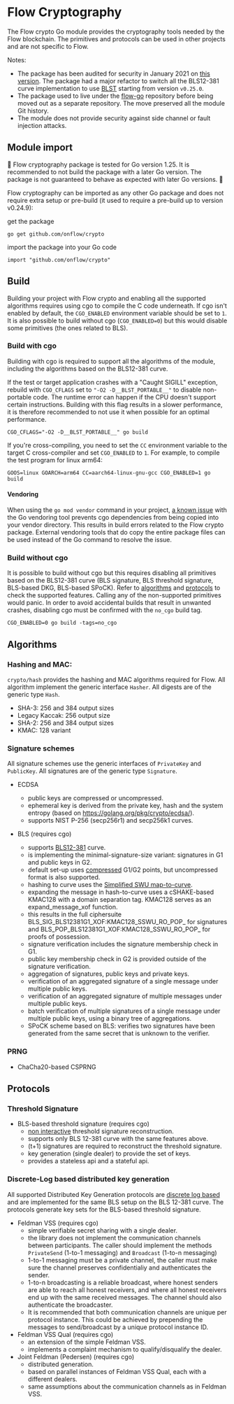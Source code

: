# Flow Cryptography

The Flow crypto Go module provides the cryptography tools needed by the Flow blockchain.
The primitives and protocols can be used in other projects and are not specific to Flow.

Notes:
   - The package has been audited for security in January 2021 on [this version](https://github.com/onflow/crypto/tree/bc6bbd277994d5d50ca3b777bd6747f555629c18). The package had a major refactor to switch all the BLS12-381 curve implementation to use [BLST](https://github.com/supranational/blst/tree/master/src) starting from version `v0.25.0`. 
   - The package used to live under the [flow-go](https://github.com/onflow/flow-go) repository before being moved out as a separate repository. The move preserved all the module Git history.
   - The module does not provide security against side channel or fault injection attacks.

## Module import

🚧 Flow cryptography package is tested for Go version 1.25.
It is recommended to not build the package with a later Go version.
The package is not guaranteed to behave as expected with later Go versions. 🚧

Flow cryptography can be imported as any other Go package and does not require extra setup or pre-build (it used to require a pre-build up to version v0.24.9):

get the package
```
go get github.com/onflow/crypto
```
import the package into your Go code
 ```
import "github.com/onflow/crypto"
```

## Build

Building your project with Flow crypto and enabling all the supported algorithms requires using cgo to compile the C code underneath.
If cgo isn't enabled by default, the `CGO_ENABLED` environment variable should be set to `1`.
It is also possible to build without cgo (`CGO_ENABLED=0`) but this would disable some primitives (the ones related to BLS).

### Build with cgo

Building with cgo is required to support all the algorithms of the module, including the algorithms based on the BLS12-381 curve.

If the test or target application crashes with a "Caught SIGILL" exception, rebuild with `CGO_CFLAGS` set to `"-O2 -D__BLST_PORTABLE__"` to disable non-portable code.
The runtime error can happen if the CPU doesn't support certain instructions.
Building with this flag results in a slower performance, it is therefore recommended to not use it when possible for an optimal performance.

```
CGO_CFLAGS="-O2 -D__BLST_PORTABLE__" go build 
```

If you're cross-compiling, you need to set the `CC` environment variable to the target C cross-compiler and set `CGO_ENABLED` to `1`. For example, to compile the test program for linux arm64:

```
GOOS=linux GOARCH=arm64 CC=aarch64-linux-gnu-gcc CGO_ENABLED=1 go build
```

#### Vendoring

When using the `go mod vendor` command in your project, [a known issue](https://github.com/golang/go/issues/26366) with the Go vendoring tool prevents cgo dependencies from being copied into your vendor directory. This results in build errors related to the Flow crypto package. External vendoring tools that do copy the entire package files can be used instead of the Go command to resolve the issue.


### Build without cgo

It is possible to build without cgo but this requires disabling all primitives based on the BLS12-381 curve (BLS signature, BLS threshold signature, BLS-based DKG, BLS-based SPoCK).
Refer to [algorithms](#algorithms) and [protocols](#protocols) to check the supported features.
Calling any of the non-supported primitives would panic.
In order to avoid accidental builds that result in unwanted crashes, disabling cgo must be confirmed with the `no_cgo` build tag.  

```
CGO_ENABLED=0 go build -tags=no_cgo
```


## Algorithms

### Hashing and MAC:

`crypto/hash` provides the hashing and MAC algorithms required for Flow. All algorithm implement the generic interface `Hasher`. All digests are of the generic type `Hash`.

 * SHA-3: 256 and 384 output sizes
 * Legacy Kaccak: 256 output size
 * SHA-2: 256 and 384 output sizes
 * KMAC: 128 variant

### Signature schemes

All signature schemes use the generic interfaces of `PrivateKey` and `PublicKey`. All signatures are of the generic type `Signature`.

 * ECDSA
    * public keys are compressed or uncompressed.
    * ephemeral key is derived from the private key, hash and the system entropy (based on https://golang.org/pkg/crypto/ecdsa/).
    * supports NIST P-256 (secp256r1) and secp256k1 curves.

 * BLS (requires cgo)
    * supports [BLS12-381](https://electriccoin.co/blog/new-snark-curve/) curve.
    * is implementing the minimal-signature-size variant:
    signatures in G1 and public keys in G2.
    * default set-up uses [compressed](https://www.ietf.org/archive/id/draft-irtf-cfrg-pairing-friendly-curves-08.html#name-zcash-serialization-format-) G1/G2 points, 
    but uncompressed format is also supported.
    * hashing to curve uses the [Simplified SWU map-to-curve](https://datatracker.ietf.org/doc/html/draft-irtf-cfrg-hash-to-curve-14#section-6.6.3).
    * expanding the message in hash-to-curve uses a cSHAKE-based KMAC128 with a domain separation tag.
    KMAC128 serves as an expand_message_xof function.
    * this results in the full ciphersuite BLS_SIG_BLS12381G1_XOF:KMAC128_SSWU_RO_POP_ for signatures
    and BLS_POP_BLS12381G1_XOF:KMAC128_SSWU_RO_POP_ for proofs of possession.
    * signature verification includes the signature membership check in G1.
    * public key membership check in G2 is provided outside of the signature verification.
    * aggregation of signatures, public keys and private keys.
    * verification of an aggregated signature of a single message under multiple public keys.
    * verification of an aggregated signature of multiple messages under multiple public keys.
    * batch verification of multiple signatures of a single message under multiple
    public keys, using a binary tree of aggregations.
    * SPoCK scheme based on BLS: verifies two signatures have been generated from the same secret that is unknown to the verifier.

### PRNG

 * ChaCha20-based CSPRNG

## Protocols

### Threshold Signature

 * BLS-based threshold signature (requires cgo)
    * [non interactive](https://www.iacr.org/archive/pkc2003/25670031/25670031.pdf) threshold signature reconstruction.
    * supports only BLS 12-381 curve with the same features above.
    * (t+1) signatures are required to reconstruct the threshold signature.
    * key generation (single dealer) to provide the set of keys.
    * provides a stateless api and a stateful api.


### Discrete-Log based distributed key generation

All supported Distributed Key Generation protocols are [discrete log based](http://citeseerx.ist.psu.edu/viewdoc/download?doi=10.1.1.50.2737&rep=rep1&type=pdf) and are implemented for the same BLS setup on the BLS 12-381 curve. The protocols generate key sets for the BLS-based threshold signature.

 * Feldman VSS (requires cgo)
    * simple verifiable secret sharing with a single dealer.
    * the library does not implement the communication channels between participants. The caller should implement the methods `PrivateSend` (1-to-1 messaging) and `Broadcast` (1-to-n messaging)
    * 1-to-1 messaging must be a private channel, the caller must make sure the channel preserves confidentialiy and authenticates the sender.
    * 1-to-n broadcasting is a reliable broadcast, where honest senders are able to reach all honest receivers, and where all honest receivers end up with the same received messages. The channel should also authenticate the broadcaster.
    * It is recommended that both communication channels are unique per protocol instance. This could be achieved by prepending the messages to send/broadcast by a unique protocol instance ID.
 * Feldman VSS Qual (requires cgo)
    * an extension of the simple Feldman VSS.
    * implements a complaint mechanism to qualify/disqualify the dealer.
 * Joint Feldman (Pedersen) (requires cgo)
    * distributed generation.
    * based on parallel instances of Feldman VSS Qual, each with a different dealers.
    * same assumptions about the communication channels as in Feldman VSS.
